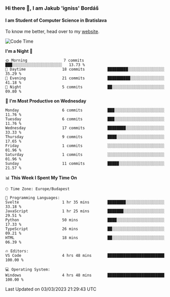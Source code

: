 ### Hi there 👋, I am Jakub 'igniss' Bordáš

#### I am Student of Computer Science in Bratislava
To know me better, head over to my [website](https://bordas.sk).


<!--START_SECTION:waka-->
![Code Time](http://img.shields.io/badge/Code%20Time-1%2C057%20hrs%2039%20mins-blue)

**I'm a Night 🦉** 

```text
🌞 Morning                7 commits           ███░░░░░░░░░░░░░░░░░░░░░░   13.73 % 
🌆 Daytime                18 commits          █████████░░░░░░░░░░░░░░░░   35.29 % 
🌃 Evening                21 commits          ██████████░░░░░░░░░░░░░░░   41.18 % 
🌙 Night                  5 commits           ██░░░░░░░░░░░░░░░░░░░░░░░   09.80 % 
```
📅 **I'm Most Productive on Wednesday** 

```text
Monday                   6 commits           ███░░░░░░░░░░░░░░░░░░░░░░   11.76 % 
Tuesday                  6 commits           ███░░░░░░░░░░░░░░░░░░░░░░   11.76 % 
Wednesday                17 commits          ████████░░░░░░░░░░░░░░░░░   33.33 % 
Thursday                 9 commits           ████░░░░░░░░░░░░░░░░░░░░░   17.65 % 
Friday                   1 commits           ░░░░░░░░░░░░░░░░░░░░░░░░░   01.96 % 
Saturday                 1 commits           ░░░░░░░░░░░░░░░░░░░░░░░░░   01.96 % 
Sunday                   11 commits          █████░░░░░░░░░░░░░░░░░░░░   21.57 % 
```


📊 **This Week I Spent My Time On** 

```text
🕑︎ Time Zone: Europe/Budapest

💬 Programming Languages: 
Svelte                   1 hr 35 mins        ████████░░░░░░░░░░░░░░░░░   33.18 % 
JavaScript               1 hr 25 mins        ███████░░░░░░░░░░░░░░░░░░   29.51 % 
Python                   50 mins             ████░░░░░░░░░░░░░░░░░░░░░   17.33 % 
TypeScript               26 mins             ██░░░░░░░░░░░░░░░░░░░░░░░   09.21 % 
HTML                     18 mins             ██░░░░░░░░░░░░░░░░░░░░░░░   06.39 % 

🔥 Editors: 
VS Code                  4 hrs 48 mins       █████████████████████████   100.00 % 

💻 Operating System: 
Windows                  4 hrs 48 mins       █████████████████████████   100.00 % 
```


 Last Updated on 03/03/2023 21:29:43 UTC
<!--END_SECTION:waka-->
